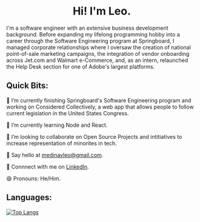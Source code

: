 # <div align="center">Hi! I'm Leo.</div>

I'm a software engineer with an extensive business development background. Before expanding my lifelong programming hobby into a career through the Software Engineering program at Springboard, I managed corporate relationships where I oversaw the creation of national point-of-sale marketing campaigns, the integration of vendor onboarding across Jet.com and Walmart e-Commerce, and, as an intern, relaunched the Help Desk section for one of Adobe's largest platforms.

## Quick Bits:

🔭 I’m currently finishing Springboard's Software Engineering program and working on Considered Collectively, a web app that allows people to follow current legislation in the United States Congress.

🌱 I’m currently learning Node and React.

👯 I’m looking to collaborate on Open Source Projects and intitiatives to increase representation of minorites in tech. 

📧 Say hello at medinayleo@gmail.com.

💼 Connnect with me on [LinkedIn](https://www.linkedin.com/in/medinaleonardo/).

😄 Pronouns: He/Him.

## Languages:
[![Top Langs](https://github-readme-stats.vercel.app/api/top-langs/?username=Leomedina&layout=compact)](https://github.com/anuraghazra/github-readme-stats)


